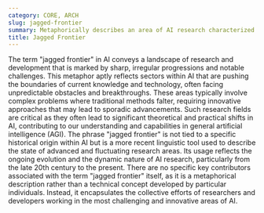 ```yaml
---
category: CORE, ARCH
slug: jagged-frontier
summary: Metaphorically describes an area of AI research characterized by rapid, uneven advances and significant uncertainties or complexities.
title: Jagged Frontier
---
```


The term "jagged frontier" in AI conveys a landscape of research and development that is marked by sharp, irregular progressions and notable challenges. This metaphor aptly reflects sectors within AI that are pushing the boundaries of current knowledge and technology, often facing unpredictable obstacles and breakthroughs. These areas typically involve complex problems where traditional methods falter, requiring innovative approaches that may lead to sporadic advancements. Such research fields are critical as they often lead to significant theoretical and practical shifts in AI, contributing to our understanding and capabilities in general artificial intelligence (AGI).
The phrase "jagged frontier" is not tied to a specific historical origin within AI but is a more recent linguistic tool used to describe the state of advanced and fluctuating research areas. Its usage reflects the ongoing evolution and the dynamic nature of AI research, particularly from the late 20th century to the present.
There are no specific key contributors associated with the term "jagged frontier" itself, as it is a metaphorical description rather than a technical concept developed by particular individuals. Instead, it encapsulates the collective efforts of researchers and developers working in the most challenging and innovative areas of AI.
